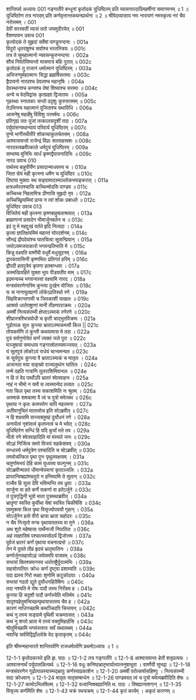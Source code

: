शान्तिपर्व
अध्यायः 001
गङ्गातीरे बन्धूनां कृतोदकं युधिष्ठिरम् प्रति व्यासनारदादिमहर्षीणां समागमनम् ॥ 1 ॥ युधिष्ठिरेण तत्र नारदम् प्रति कर्णवृत्तान्तकथनप्रार्थना ॥ 2 ॥
श्रीवेदव्यासाय नमः 
नारायणं नमस्कृत्य नरं चैव नरोत्तमम् ।	001  
देवीं सरस्वतीं व्यासं ततो जयमुदीरयेत् ॥	001  
वैशम्पायन उवाच 	001  
कृत्वोदकं ते सुहृदां सर्वेषां पाण्डुनन्दनाः ।	001a  
विदुरो धृतराष्ट्रश्च सर्वाश्च भरतस्त्रियः ॥	001c  
तत्र ते सुमहात्मानो न्यवसन्कुरुनन्दनाः ।	002a  
शौचं निर्वर्तयिष्यन्तो मासमात्रं बहिः पुरात् ॥	002c  
कृतोदकं तु राजानं धर्मात्मानं युधिष्ठिरम् ।	003a  
अभिजग्मुर्महात्मानः सिद्धा ब्रह्मर्षिसत्तमाः ॥	003c  
द्वैपायनो नारदश्च देवलश्च महानृषिः ।	004a  
देवस्थानश्च कण्वश्च तेषां शिष्याश्च सत्तमाः ॥	004c  
अन्ये च वेदविद्वांसः कृतप्रज्ञा द्विजातयः ।	005a  
गृहस्थाः स्नातकाः सन्तो ददृशुः कुरुसत्तमम् ॥	005c  
तेऽभिगम्य महात्मानं पूजिताश्च यथाविधि ।	006a  
आसनेषु महार्हेषु विविशुः परमर्षयः ॥	006c  
प्रतिगृह्य ततः पूजां तत्कालसदृशीं तदा ।	007a  
पर्युपांसन्यथान्यायं परिवार्य युधिष्ठिरम् ॥	007c  
पुण्ये भागीरथीतीरे शोकव्याकुलचेतसम् ।	008a  
आश्वासयन्तो राजेन्द्रं विप्राः शतसहस्रशः ॥	008c  
नारदस्त्वब्रवीत्काले धर्मपुत्रं युधिष्ठिरम् ।	009a  
सम्भाष्य मुनिभिः सार्धं कृष्णद्वैपायनादिभिः ॥	009c  
नारद उवाच 	010  
पार्थस्य बाहुवीर्येण प्रसादान्माधवस्य च ।	010a  
जिता सेयं मही कृत्स्ना धर्मेण च युधिष्ठिर ॥	010c  
दिष्ट्या मुक्ताः स्थ सङ्ग्रामादस्माल्लोकभयङ्करात् ।	011a  
क्षत्रधर्मरतश्चासि कच्चिन्मोदसि पाण्डव ॥	011c  
कच्चिच्च निहतामित्रः प्रीणासि सुहृदो नृप ।	012a  
कच्चिच्छ्रियमिमां प्राप्य न त्वां शोकः प्रबाधते ॥	012c  
युधिष्ठिर उवाच 	013  
विजितेयं मही कृत्स्ना कृष्णबाहुबलाश्रयात् ।	013a  
ब्राह्मणानां प्रसादेन भीमार्जुनबलेन च ॥	013c  
इदं तु मे महद्दुःखं वर्तते हृदि नित्यदा ।	014a  
कृत्वा ज्ञातिक्षयमिमं महान्तं घोरदर्शनम् ॥	014c  
सौभद्रं द्रौपदेयांश्च घातयित्वा सुतान्प्रियान् ।	015a  
जयोऽयमजयाकारो भगवन्प्रतिभाति मे ॥	015c  
किन्नु वक्ष्यति वार्ष्णेयी वधूर्मे मधुसूदनम् ।	016a  
द्वारकावासिनी कृष्णमितः प्रतिगतं हरिम् ॥	016c  
द्रौपदी हतपुत्रेयं कृपणा हतबान्धवा ।	017a  
अस्मत्प्रियहिते युक्ता भूयः पीडयतीव माम् ॥	017c  
इदमन्यच्च भगवन्यत्त्वां वक्ष्यामि नारद ।	018a  
मन्त्रसंवरणेनास्मि कुन्त्या दुःखेन योजितः ॥	018c  
यः स नागायुतप्राणो लोकेऽप्रतिरथो रणे ।	019a  
सिंहविक्रान्तगामी च जितकाशी यतव्रतः ॥	019c  
आश्रयो धार्तराष्ट्राणां मानी तीक्ष्णपराक्रमः ।	020a  
अमर्षी नित्यसंरम्भी क्षेप्ताऽस्माकं रणेरणे ॥	020c  
शीघ्रास्त्रश्चित्रयोधी च कृती चाद्भुतविक्रमः ।	021a  
गूढोत्पन्नः सुतः कुन्त्या भ्राताऽस्माकमसौ किल ||	021c  
तोयकर्मणि तं कुन्ती कथयामास मे तदा ।	022a  
पुत्रं सर्वगुणोयेतं कर्णं त्यक्तं जले पुरा ॥	022c  
मञ्जूषायां समाधाय गङ्गास्रोतस्यमज्जयत् ।	023a  
यं सूतपुत्रं लोकोऽयं राधेयं चाभ्यमन्यत ॥	023c  
स सूर्यपुत्रः कुन्त्या वै भ्राताऽस्माकं च मातृतः ।	024a  
अजानता मया सङ्ख्ये राज्यलुब्धेन घातितः ।	024c  
तन्मे दहति गात्राणि तूलराशिमिवानलः ॥	024e  
न हि तं वेद पार्थोऽपि भ्रातरं श्वेतवाहनः ।	025a  
नाहं न भीमो न यमौ स त्वस्मान्वेद तत्वतः ॥	025c  
गता किल पृथा तस्य सकाशमिति नः श्रुतम् ।	026a  
अस्माकं शमकामा वै त्वं च पुत्रो ममेत्यथ ॥	026c  
पृथाया न कृतः कामस्तेन चापि महात्मना ।	027a  
अतीवानुचितं मातरवोच इति सोऽब्रवीत् ॥	027c  
न हि शक्ष्यामि सन्त्यक्तुमहं दुर्योधनं रणे ।	028a  
अनार्यत्वं नृशंसत्वं कृतघ्नत्वं च मे भवेत् ॥	028c  
युधिष्ठिरेण सन्धिं हि यदि कुर्यां मते तव ।	029a  
भीतो रणे श्वेतवाहादिति मां मंस्यते जनः ॥	029c  
सोऽहं निर्जित्य समरे विजयं सहकेशवम् ।	030a  
सन्धास्ये धर्मपुत्रेण पश्चादिति च सोऽब्रवीत् ॥	030c  
तमवोचत्किल पृथा पुनः पृथुलवक्षसम् ।	031a  
चतुर्णामभयं देहि कामं युध्यस्व फल्गुनम् ॥	031c  
सोऽब्रवीन्मातरं धीमान्वेपमानां कृताञ्जलिः ।	032a  
प्राप्तान्विषह्यांश्चतुरो न हनिष्यामि ते सुतान् ॥	032c  
पञ्चैव हि सुता देवि भविष्यन्ति तव ध्रुवाः ।	033a  
सार्जुना वा हते कर्णे सकर्णा वा हतेऽर्जुने ॥	033c  
तं पुत्रगृद्धिनी भूयो माता पुत्रमथाब्रवीत् ।	034a  
भ्रातॄणां स्वस्ति कुर्वीथा येषां स्वस्ति चिकीर्षसि ॥	034c  
एवमुक्त्वा किल पृथा विसृज्योपययौ गृहान् ।	035a  
सोऽर्जुनेन हतो वीरो भ्रात्रा भ्राता सहोदरः ॥	035c  
न चैव निःसृतो मन्त्रः पृथायास्तस्य वा मुने ।	036a  
अथ शूरो महेष्वासः पार्थेनाजौ निपातितः ॥	036c  
अहं त्वज्ञासिषं पश्चात्स्वसोदर्यं द्विजोत्तम ।	037a  
पूर्वजं भ्रातरं कर्णं पृथाया वचनात्प्रभो ॥	037c  
तेन मे दूयते तीव्रं हृदयं भ्रातृघातिनः ।	038a  
कर्णार्जुनसहायोऽहं जयेयमपि वासवम् ॥	038c  
सभायां क्लिश्यमानस्य धार्तराष्ट्रैर्दुरात्मभिः ।	039a  
सहसोत्पतितः क्रोधः कर्णं दृष्ट्वा प्रशाम्यति ॥	039c  
यदा ह्यस्य गिरो रूक्षाः शृणोमि कटुकोदयाः ।	040a  
सभायां गदतो द्यूते दुर्योधनहितैषिणः ॥	040c  
तदा नश्यति मे रोषः पादौ तस्य निरीक्ष्य ह ।	041a  
कुन्त्या हि सदृशौ पादौ कर्णस्येति मतिर्मम ॥	041c  
सादृश्यहेतुमन्विच्छन्पृथायास्तस्य चैव ह ।	042a  
कारणं नाधिगच्छामि कथञ्चिदपि चिन्तयन् ॥	042c  
कथं नु तस्य सङ्ग्रामे पृथिवी चक्रमग्रसत् ।	043a  
कथं नु शप्तो भ्राता मे तत्त्वं वक्तुमिहार्हसि ॥	043c  
श्रोतुमिच्छामि भगवंस्त्वत्तः सर्वं यथातथम् ।	044a  
भवान्हि सर्वविद्विद्वाँल्लोके वेद कृताकृतम् ॥ 	044c  

इति श्रीमन्महाभारते शान्तिपर्वणि राजधर्मपर्वणि प्रथमोऽध्यायः ॥ 1 ॥

12-1-1 कृतोदकास्ते इति झ. पाठः ॥ 12-1-2 तत्र गङ्गातीरे ॥ 12-1-8 आश्वासयन्तः हेतौ शतृप्रत्ययः । आश्वासनार्थं पर्युपासन्नित्यर्थः ॥ 12-1-16 वधूः कनिष्ठभ्रातृभार्यात्वात्स्नुषाभूता । वार्ष्णेयी सुभद्रा ॥ 12-1-18 मन्त्रसंवरणेन गूढोत्पन्नस्यास्मद्भ्रातुः कर्णस्याप्रकाशेन ॥ 12-1-20 अमर्षी परोत्कर्षासहिष्णुः । नित्यसंरम्भी सदा क्रोधवान् ॥ 12-1-24 मातृतः मातृसम्बन्धेन ॥ 12-1-26 पाण्डववत् त्वं च पुत्रो ममेत्यब्रवीदिति शेषः ॥ 12-1-27 कामोऽभिलषितम् ॥ 12-1-32 वध्यान्विषबह्यानिति थ. पाठः । विषह्यान्वशगान् ॥ 12-1-35 विसृज्य कर्णमिति शेषः ॥ 12-1-43 चक्रं रथचक्रम् ॥ 12-1-44 कृतं कार्यम् । अकृतं कारणम् ॥

